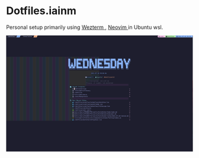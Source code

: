 # Dotfiles.iainm

Personal setup primarily using [ Wezterm ]( https://wezfurlong.org/wezterm/index.html ),
[ Neovim ]( https://neovim.io/ ) in Ubuntu wsl.

![Neovim tmux home](./assets/neovim_tmux_home.png)
